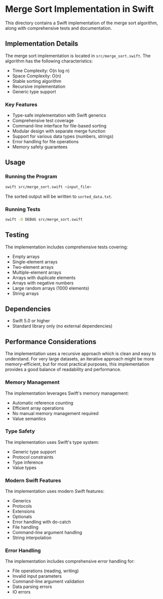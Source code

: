 # Merge Sort Implementation in Swift

This directory contains a Swift implementation of the merge sort algorithm, along with comprehensive tests and documentation.

## Implementation Details

The merge sort implementation is located in `src/merge_sort.swift`. The algorithm has the following characteristics:

- Time Complexity: O(n log n)
- Space Complexity: O(n)
- Stable sorting algorithm
- Recursive implementation
- Generic type support

### Key Features

- Type-safe implementation with Swift generics
- Comprehensive test coverage
- Command-line interface for file-based sorting
- Modular design with separate merge function
- Support for various data types (numbers, strings)
- Error handling for file operations
- Memory safety guarantees

## Usage

### Running the Program

```bash
swift src/merge_sort.swift <input_file>
```

The sorted output will be written to `sorted_data.txt`.

### Running Tests

```bash
swift -D DEBUG src/merge_sort.swift
```

## Testing

The implementation includes comprehensive tests covering:

- Empty arrays
- Single-element arrays
- Two-element arrays
- Multiple-element arrays
- Arrays with duplicate elements
- Arrays with negative numbers
- Large random arrays (1000 elements)
- String arrays

## Dependencies

- Swift 5.0 or higher
- Standard library only (no external dependencies)

## Performance Considerations

The implementation uses a recursive approach which is clean and easy to understand. For very large datasets, an iterative approach might be more memory-efficient, but for most practical purposes, this implementation provides a good balance of readability and performance.

### Memory Management

The implementation leverages Swift's memory management:
- Automatic reference counting
- Efficient array operations
- No manual memory management required
- Value semantics

### Type Safety

The implementation uses Swift's type system:
- Generic type support
- Protocol constraints
- Type inference
- Value types

### Modern Swift Features

The implementation uses modern Swift features:
- Generics
- Protocols
- Extensions
- Optionals
- Error handling with do-catch
- File handling
- Command-line argument handling
- String interpolation

### Error Handling

The implementation includes comprehensive error handling for:
- File operations (reading, writing)
- Invalid input parameters
- Command-line argument validation
- Data parsing errors
- IO errors
